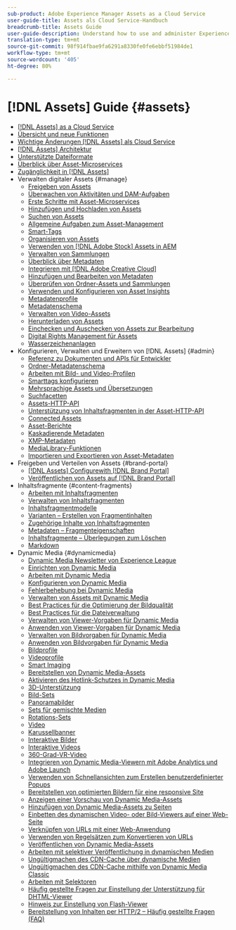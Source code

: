 ```yaml
---
sub-product: Adobe Experience Manager Assets as a Cloud Service
user-guide-title: Assets als Cloud Service-Handbuch
breadcrumb-title: Assets Guide
user-guide-description: Understand how to use and administer Experience Manager Assets as a Cloud Service.
translation-type: tm+mt
source-git-commit: 98f914fbae9fa6291a8330fe0fe6ebbf51984de1
workflow-type: tm+mt
source-wordcount: '405'
ht-degree: 80%

---
```



# [!DNL Assets] Guide {#assets}

+ [[!DNL Assets] as a Cloud Service](/help/assets/home.md)
+ [Übersicht und neue Funktionen](overview.md)
+ [Wichtige Änderungen [!DNL Assets] als Cloud Service](assets-cloud-changes.md)
+ [[!DNL Assets] Architektur](architecture.md)
+ [Unterstützte Dateiformate](file-format-support.md)
+ [Überblick über Asset-Microservices](asset-microservices-overview.md)
+ [Zugänglichkeit in [!DNL Assets]](accessibility.md)
+ Verwalten digitaler Assets {#manage}
   + [Freigeben von Assets](share-assets.md)
   + [Überwachen von Aktivitäten und DAM-Aufgaben](assets-activity-history.md)
   + [Erste Schritte mit Asset-Microservices](asset-microservices-configure-and-use.md)
   + [Hinzufügen und Hochladen von Assets](add-assets.md)
   + [Suchen von Assets](search-assets.md)
   + [Allgemeine Aufgaben zum Asset-Management](manage-digital-assets.md)
   + [Smart-Tags](smart-tags.md)
   + [Organisieren von Assets](organize-assets.md)
   + [Verwenden von [!DNL Adobe Stock] Assets in AEM](aem-assets-adobe-stock.md)
   + [Verwalten von Sammlungen](manage-collections.md)
   + [Überblick über Metadaten](manage-metadata.md)
   + [Integrieren mit [!DNL Adobe Creative Cloud]](aem-cc-integration-best-practices.md)
   + [Hinzufügen und Bearbeiten von Metadaten](meta-edit.md)
   + [Überprüfen von Ordner-Assets und Sammlungen](bulk-approval.md)
   + [Verwenden und Konfigurieren von Asset Insights](assets-insights.md)
   + [Metadatenprofile](metadata-profiles.md)
   + [Metadatenschema](metadata-schemas.md)
   + [Verwalten von Video-Assets](manage-video-assets.md)
   + [Herunterladen von Assets](download-assets-from-aem.md)
   + [Einchecken und Auschecken von Assets zur Bearbeitung](check-out-and-submit-assets.md)
   + [Digital Rights Management für Assets](drm.md)
   + [Wasserzeichenanlagen](watermark-assets.md)
+ Konfigurieren, Verwalten und Erweitern von [!DNL Assets] {#admin}
   + [Referenz zu Dokumenten und APIs für Entwickler](developer-reference-material-apis.md)
   + [Ordner-Metadatenschema](folder-metadata-schema.md)
   + [Arbeiten mit Bild- und Video-Profilen](/help/assets/dynamic-media/about-image-video-profiles.md)
   + [Smarttags konfigurieren](smart-tags-configuration.md)
   + [Mehrsprachige Assets und Übersetzungen](translate-assets.md)
   + [Suchfacetten](search-facets.md)
   + [Assets-HTTP-API](mac-api-assets.md)
   + [Unterstützung von Inhaltsfragmenten in der Asset-HTTP-API](content-fragments/assets-api-content-fragments.md)
   + [Connected Assets](use-assets-across-connected-assets-instances.md)
   + [Asset-Berichte](asset-reports.md)
   + [Kaskadierende Metadaten](cascading-metadata.md)
   + [XMP-Metadaten](xmp-metadata.md)
   + [MediaLibrary-Funktionen](medialibrary.md)
   + [Importieren und Exportieren von Asset-Metadaten](metadata-import-export.md)
+ Freigeben und Verteilen von Assets {#brand-portal}
   + [ [!DNL Assets] Configurewith [!DNL Brand Portal]](configure-aem-assets-with-brand-portal.md)
   + [Veröffentlichen von Assets auf [!DNL Brand Portal]](publish-to-brand-portal.md)
+ Inhaltsfragmente {#content-fragments}
   + [Arbeiten mit Inhaltsfragmenten](content-fragments/content-fragments.md)
   + [Verwalten von Inhaltsfragmenten](content-fragments/content-fragments-managing.md)
   + [Inhaltsfragmentmodelle](content-fragments/content-fragments-models.md)
   + [Varianten – Erstellen von Fragmentinhalten](content-fragments/content-fragments-variations.md)
   + [Zugehörige Inhalte von Inhaltsfragmenten](content-fragments/content-fragments-assoc-content.md)
   + [Metadaten – Fragmenteigenschaften](content-fragments/content-fragments-metadata.md)
   + [Inhaltsfragmente – Überlegungen zum Löschen](content-fragments/content-fragments-delete.md)
   + [Markdown](content-fragments/content-fragments-markdown.md)
+ Dynamic Media {#dynamicmedia}
   + [Dynamic Media Newsletter von Experience League](dynamic-media/dynamic-media-newsletter.md)
   + [Einrichten von Dynamic Media](dynamic-media/administering-dynamic-media.md)
   + [Arbeiten mit Dynamic Media](dynamic-media/dynamic-media.md)
   + [Konfigurieren von Dynamic Media](dynamic-media/config-dm.md)
   + [Fehlerbehebung bei Dynamic Media](dynamic-media/troubleshoot-dm.md)
   + [Verwalten von Assets mit Dynamic Media](dynamic-media/managing-assets.md)
   + [Best Practices für die Optimierung der Bildqualität](dynamic-media/best-practices-for-optimizing-the-quality-of-your-images.md)
   + [Best Practices für die Dateiverwaltung](dynamic-media/best-practices-for-file-management.md)
   + [Verwalten von Viewer-Vorgaben für Dynamic Media](dynamic-media/managing-viewer-presets.md)
   + [Anwenden von Viewer-Vorgaben für Dynamic Media](dynamic-media/viewer-presets.md)
   + [Verwalten von Bildvorgaben für Dynamic Media](dynamic-media/managing-image-presets.md)
   + [Anwenden von Bildvorgaben für Dynamic Media](dynamic-media/image-presets.md)
   + [Bildprofile](dynamic-media/image-profiles.md)
   + [Videoprofile](dynamic-media/video-profiles.md)
   + [Smart Imaging](dynamic-media/imaging-faq.md)
   + [Bereitstellen von Dynamic Media-Assets](dynamic-media/delivering-dynamic-media-assets.md)
   + [Aktivieren des Hotlink-Schutzes in Dynamic Media](dynamic-media/hotlink-protection.md)
   + [3D-Unterstützung](dynamic-media/assets-3d.md)
   + [Bild-Sets](dynamic-media/image-sets.md)
   + [Panoramabilder](dynamic-media/panoramic-images.md)
   + [Sets für gemischte Medien](dynamic-media/mixed-media-sets.md)
   + [Rotations-Sets](dynamic-media/spin-sets.md)
   + [Video](dynamic-media/video.md)
   + [Karussellbanner](dynamic-media/carousel-banners.md)
   + [Interaktive Bilder](dynamic-media/interactive-images.md)
   + [Interaktive Videos](dynamic-media/interactive-videos.md)
   + [360-Grad-VR-Video](dynamic-media/360-video.md)
   + [Integrieren von Dynamic Media-Viewern mit Adobe Analytics und Adobe Launch](dynamic-media/launch.md)
   + [Verwenden von Schnellansichten zum Erstellen benutzerdefinierter Popups](dynamic-media/custom-pop-ups.md)
   + [Bereitstellen von optimierten Bildern für eine responsive Site](dynamic-media/responsive-site.md)
   + [Anzeigen einer Vorschau von Dynamic Media-Assets](dynamic-media/previewing-assets.md)
   + [Hinzufügen von Dynamic Media-Assets zu Seiten](dynamic-media/adding-dynamic-media-assets-to-pages.md)
   + [Einbetten des dynamischen Video- oder Bild-Viewers auf einer Web-Seite](dynamic-media/embed-code.md)
   + [Verknüpfen von URLs mit einer Web-Anwendung](dynamic-media/linking-urls-to-yourwebapplication.md)
   + [Verwenden von Regelsätzen zum Konvertieren von URLs](dynamic-media/using-rulesets-to-transform-urls.md)
   + [Veröffentlichen von Dynamic Media-Assets](dynamic-media/publishing-dynamicmedia-assets.md)
   + [Arbeiten mit selektiver Veröffentlichung in dynamischen Medien](dynamic-media/selective-publishing.md)
   + [Ungültigmachen des CDN-Cache über dynamische Medien](dynamic-media/invalidate-cdn-cache-dynamic-media.md)
   + [Ungültigmachen des CDN-Cache mithilfe von Dynamic Media Classic](dynamic-media/invalidate-cdn-cache-dm-classic.md)
   + [Arbeiten mit Selektoren](dynamic-media/working-with-selectors.md)
   + [Häufig gestellte Fragen zur Einstellung der Unterstützung für DHTML-Viewer](dynamic-media/dhtml-viewer-endoflifefaqs.md)
   + [Hinweis zur Einstellung von Flash-Viewer](dynamic-media/flash-viewers-eol.md)
   + [Bereitstellung von Inhalten per HTTP/2 – Häufig gestellte Fragen (FAQ)](dynamic-media/http2faq.md)
